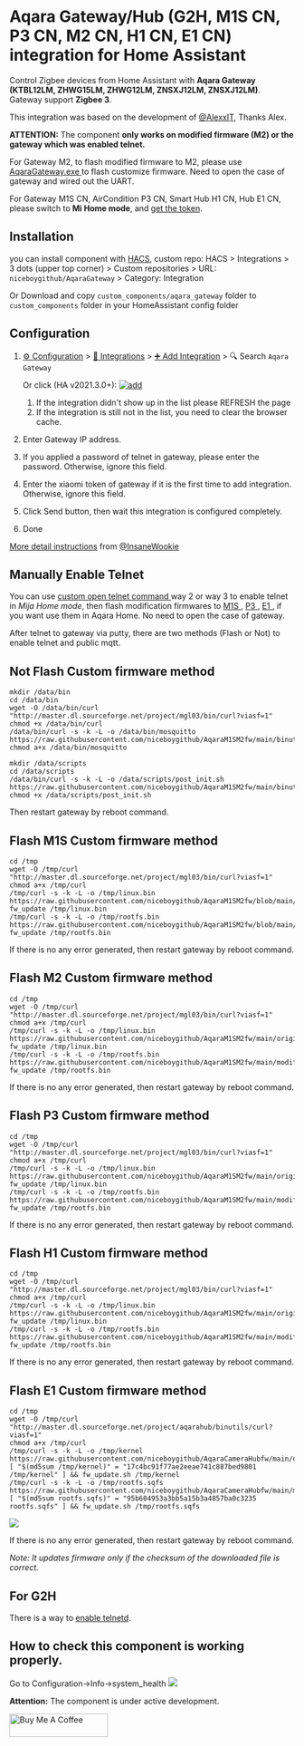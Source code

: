 # Aqara Gateway/Hub (G2H, M1S CN, P3 CN, M2 CN, H1 CN, E1 CN) integration for Home Assistant

Control Zigbee devices from Home Assistant with **Aqara Gateway (KTBL12LM, ZHWG15LM, ZHWG12LM, ZNSXJ12LM, ZNSXJ12LM)**.
Gateway support **Zigbee 3**.

This integration was based on the development of <a href=https://github.com/AlexxIT/XiaomiGateway3/>@AlexxIT</a>, Thanks Alex.

**ATTENTION:** The component **only works on modified firmware (M2) or the gateway which was enabled telnet.**

For Gateway M2, to flash modified firmware to M2, please use <a href="https://github.com/niceboygithub/AqaraM1SM2fw/raw/main/tools/aqaragateway.exe"> AqaraGateway.exe </a> to flash customize firmware. Need to open the case of gateway and wired out the UART.

For Gateway M1S CN, AirCondition P3 CN, Smart Hub H1 CN, Hub E1 CN, please switch to **Mi Home mode**, and [get the token](https://github.com/piotrmachowski/xiaomi-cloud-tokens-extractor).

## Installation

you can install component with [HACS](https://hacs.xyz),  custom repo: HACS > Integrations > 3 dots (upper top corner) > Custom repositories > URL: `niceboygithub/AqaraGateway` > Category: Integration

Or Download and copy `custom_components/aqara_gateway` folder to `custom_components` folder in your HomeAssistant config folder


## Configuration

1. [⚙️ Configuration](https://my.home-assistant.io/redirect/config) > [🧩 Integrations](https://my.home-assistant.io/redirect/integrations) > [➕ Add Integration](https://my.home-assistant.io/redirect/config_flow_start?domain=aqara_gateway) > 🔍 Search `Aqara Gateway`

    Or click (HA v2021.3.0+): [![add](https://my.home-assistant.io/badges/config_flow_start.svg)](https://my.home-assistant.io/redirect/config_flow_start?domain=aqara_gateway)
   1. If the integration didn't show up in the list please REFRESH the page
   2. If the integration is still not in the list, you need to clear the browser cache.
2. Enter Gateway IP address.
3. If you applied a password of telnet in gateway, please enter the password. Otherwise, ignore this field.
4. Enter the xiaomi token of gateway if it is the first time to add integration. Otherwise, ignore this field.
5. Click Send button, then wait this integration is configured completely.
6. Done


[More detail instructions](https://gist.github.com/InsaneWookie/1221cd6267745ea3c16f6a2a83ba3a44) from [@InsaneWookie](https://gist.github.com/InsaneWookie)


## Manually Enable Telnet
You can use <a href="https://gist.github.com/zvldz/1bd6b21539f84339c218f9427e022709"> custom open telnet command </a> way 2 or way 3 to enable telnet in *Mija Home mode*, then flash modification firmwares to <a href="https://github.com/niceboygithub/AqaraM1SM2fw/tree/main/modified/M1S"> M1S </a>, <a href="https://github.com/niceboygithub/AqaraM1SM2fw/tree/main/modified/P3"> P3 </a>, <a href="https://github.com/niceboygithub/AqaraCameraHubfw/tree/main/modified/E1/"> E1 </a>,  if you want use them in Aqara Home. No need to open the case of gateway.

After telnet to gateway via putty, there are two methods (Flash or Not) to enable telnet and public mqtt.

## Not Flash Custom firmware method

```shell
mkdir /data/bin
cd /data/bin
wget -O /data/bin/curl "http://master.dl.sourceforge.net/project/mgl03/bin/curl?viasf=1"
chmod +x /data/bin/curl
/data/bin/curl -s -k -L -o /data/bin/mosquitto https://raw.githubusercontent.com/niceboygithub/AqaraM1SM2fw/main/binutils/mosquitto
chmod a+x /data/bin/mosquitto

mkdir /data/scripts
cd /data/scripts
/data/bin/curl -s -k -L -o /data/scripts/post_init.sh https://raw.githubusercontent.com/niceboygithub/AqaraM1SM2fw/main/binutils/post_init.sh
chmod +x /data/scripts/post_init.sh
```
Then restart gateway by reboot command.

## Flash M1S Custom firmware method
```shell
cd /tmp
wget -O /tmp/curl "http://master.dl.sourceforge.net/project/mgl03/bin/curl?viasf=1"
chmod a+x /tmp/curl
/tmp/curl -s -k -L -o /tmp/linux.bin https://raw.githubusercontent.com/niceboygithub/AqaraM1SM2fw/blob/main/original/M1S/3.2.7_0020.0524/linux_3.2.7_0020.0524.bin
fw_update /tmp/linux.bin
/tmp/curl -s -k -L -o /tmp/rootfs.bin https://raw.githubusercontent.com/niceboygithub/AqaraM1SM2fw/blob/main/modified/M1S/3.2.7_0020.0524/rootfs_3.2.7_0020.0524_modified.bin
fw_update /tmp/rootfs.bin
```
If there is no any error generated, then restart gateway by reboot command.

## Flash M2 Custom firmware method
```shell
cd /tmp
wget -O /tmp/curl "http://master.dl.sourceforge.net/project/mgl03/bin/curl?viasf=1"
chmod a+x /tmp/curl
/tmp/curl -s -k -L -o /tmp/linux.bin https://raw.githubusercontent.com/niceboygithub/AqaraM1SM2fw/main/original/M2/3.2.8_0006.0526/linux_3.2.8_0006.0526.bin
fw_update /tmp/linux.bin
/tmp/curl -s -k -L -o /tmp/rootfs.bin https://raw.githubusercontent.com/niceboygithub/AqaraM1SM2fw/main/modified/M2/3.2.8_0006.0526/rootfs_3.2.8_0006.0526_modified.bin
fw_update /tmp/rootfs.bin
```
If there is no any error generated, then restart gateway by reboot command.

## Flash P3 Custom firmware method
```shell
cd /tmp
wget -O /tmp/curl "http://master.dl.sourceforge.net/project/mgl03/bin/curl?viasf=1"
chmod a+x /tmp/curl
/tmp/curl -s -k -L -o /tmp/linux.bin https://raw.githubusercontent.com/niceboygithub/AqaraM1SM2fw/main/original/P3/3.0.7_0007.0515/linux_3.0.7_0007.0515.bin
fw_update /tmp/linux.bin
/tmp/curl -s -k -L -o /tmp/rootfs.bin https://raw.githubusercontent.com/niceboygithub/AqaraM1SM2fw/main/modified/P3/3.0.7_0007.0515/rootfs_3.0.7_0007.0515_modified.bin
fw_update /tmp/rootfs.bin
```
If there is no any error generated, then restart gateway by reboot command.

## Flash H1 Custom firmware method
```shell
cd /tmp
wget -O /tmp/curl "http://master.dl.sourceforge.net/project/mgl03/bin/curl?viasf=1"
chmod a+x /tmp/curl
/tmp/curl -s -k -L -o /tmp/linux.bin https://raw.githubusercontent.com/niceboygithub/AqaraM1SM2fw/main/original/H1/3.0.8_0001.0512/linux_3.0.8_0001.0512.bin
fw_update /tmp/linux.bin
/tmp/curl -s -k -L -o /tmp/rootfs.bin https://raw.githubusercontent.com/niceboygithub/AqaraM1SM2fw/main/modified/H1/3.0.8_0001.0512/rootfs_3.0.8_0001.0512_modified.bin
fw_update /tmp/rootfs.bin
```
If there is no any error generated, then restart gateway by reboot command.

## Flash E1 Custom firmware method

```shell
cd /tmp
wget -O /tmp/curl "http://master.dl.sourceforge.net/project/aqarahub/binutils/curl?viasf=1"
chmod a+x /tmp/curl
/tmp/curl -s -k -L -o /tmp/kernel https://raw.githubusercontent.com/niceboygithub/AqaraCameraHubfw/main/original/E1/3.1.3_0042/kernel_3.1.3_0042
[ "$(md5sum /tmp/kernel)" = "17c4bc91f77ae2eeae741c887bed9801  /tmp/kernel" ] && fw_update.sh /tmp/kernel
/tmp/curl -s -k -L -o /tmp/rootfs.sqfs https://raw.githubusercontent.com/niceboygithub/AqaraCameraHubfw/main/modified/E1/3.1.3_0042/rootfs_3.1.3_0042_modified.sqfs
[ "$(md5sum rootfs.sqfs)" = "95b604953a3bb5a15b3a4857ba0c3235  rootfs.sqfs" ] && fw_update.sh /tmp/rootfs.sqfs
```
<img src="https://raw.githubusercontent.com/niceboygithub/AqaraGateway/master/E1_flash_done.png">

If there is no any error generated, then restart gateway by reboot command.

*Note: It updates firmware only if the checksum of the downloaded file is correct.*

## For G2H
There is a way to <a href="https://github.com/niceboygithub/AqaraCameraHubfw/blob/main/binutils/README.md#aqara-camera-hub-g2g2h-znsxj12lm-related-binutils">enable telnetd</a>.

## How to check this component is working properly.
Go to Configuration->Info->system_health
<img src="https://raw.githubusercontent.com/niceboygithub/AqaraGateway/master/system_health.png">


**Attention:** The component is under active development.

<a href="https://www.buymeacoffee.com/niceboygithub" target="_blank"><img src="https://cdn.buymeacoffee.com/buttons/default-orange.png" alt="Buy Me A Coffee" height="41" width="174"></a>
